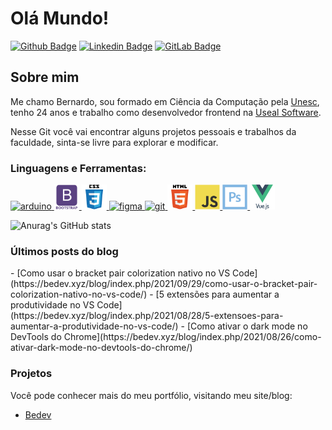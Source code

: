 # Olá Mundo!

[![Github Badge](https://img.shields.io/badge/-Github-000?style=flat-square&logo=Github&logoColor=white&link=https://github.com/b-schmitz)](https://github.com/B-Schmitz)
[![Linkedin Badge](https://img.shields.io/badge/-LinkedIn-blue?style=flat-square&logo=Linkedin&logoColor=white&link=https://www.linkedin.com/in/bernardo-ssantos/)](https://www.linkedin.com/in/bernardo-ssantos/)
[![GitLab Badge](https://img.shields.io/badge/gitlab-%23181717.svg?style=for-the-badge&logo=gitlab&logoColor=white&link=https://gitlab.com/BernardoS/)](https://gitlab.com/BernardoS/)
## Sobre mim
<p>Me chamo Bernardo, sou formado em Ciência da Computação pela <a href="https://www.linkedin.com/in/unesc/">Unesc</a>, tenho 24 anos e trabalho como desenvolvedor frontend na  <a href="https://www.linkedin.com/company/useall-software-ltda">Useal Software</a>.</p>

<p>Nesse Git você vai encontrar alguns projetos pessoais e trabalhos da faculdade, sinta-se livre para explorar e modificar.</p>   

<h3 align="left">Linguagens e Ferramentas:</h3>
<p align="left"> <a href="https://www.arduino.cc/" target="_blank"> <img src="https://cdn.worldvectorlogo.com/logos/arduino-1.svg" alt="arduino" width="40" height="40"/> </a> <a href="https://getbootstrap.com" target="_blank"> <img src="https://raw.githubusercontent.com/devicons/devicon/master/icons/bootstrap/bootstrap-plain-wordmark.svg" alt="bootstrap" width="40" height="40"/> </a> <a href="https://www.w3schools.com/css/" target="_blank"> <img src="https://raw.githubusercontent.com/devicons/devicon/master/icons/css3/css3-original-wordmark.svg" alt="css3" width="40" height="40"/> </a> <a href="https://www.figma.com/" target="_blank"> <img src="https://www.vectorlogo.zone/logos/figma/figma-icon.svg" alt="figma" width="40" height="40"/> </a> <a href="https://git-scm.com/" target="_blank"> <img src="https://www.vectorlogo.zone/logos/git-scm/git-scm-icon.svg" alt="git" width="40" height="40"/> </a> <a href="https://www.w3.org/html/" target="_blank"> <img src="https://raw.githubusercontent.com/devicons/devicon/master/icons/html5/html5-original-wordmark.svg" alt="html5" width="40" height="40"/> </a> <a href="https://developer.mozilla.org/en-US/docs/Web/JavaScript" target="_blank"> <img src="https://raw.githubusercontent.com/devicons/devicon/master/icons/javascript/javascript-original.svg" alt="javascript" width="40" height="40"/> </a> <a href="https://www.photoshop.com/en" target="_blank"> <img src="https://raw.githubusercontent.com/devicons/devicon/master/icons/photoshop/photoshop-line.svg" alt="photoshop" width="40" height="40"/> </a> <a href="https://vuejs.org/" target="_blank"> <img src="https://raw.githubusercontent.com/devicons/devicon/master/icons/vuejs/vuejs-original-wordmark.svg" alt="vuejs" width="40" height="40"/> </a> </p>

![Anurag's GitHub stats](https://github-readme-stats.vercel.app/api?username=b-schmitz&show_icons=true&theme=dark)

<h3>Últimos posts do blog</h3>
<!-- BLOG-POST-LIST:START -->
- [Como usar o bracket pair colorization nativo no VS Code](https://bedev.xyz/blog/index.php/2021/09/29/como-usar-o-bracket-pair-colorization-nativo-no-vs-code/)
- [5 extensões para aumentar a produtividade no VS Code](https://bedev.xyz/blog/index.php/2021/08/28/5-extensoes-para-aumentar-a-produtividade-no-vs-code/)
- [Como ativar o dark mode no DevTools do Chrome](https://bedev.xyz/blog/index.php/2021/08/26/como-ativar-dark-mode-no-devtools-do-chrome/)
<!-- BLOG-POST-LIST:END -->

<h3>Projetos</h3>

Você pode conhecer mais do meu portfólio, visitando meu site/blog:
- [Bedev](https://bedev.xyz/)

